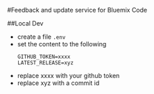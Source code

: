 #Feedback and update service for Bluemix Code

##Local Dev
- create a file `.env`
- set the content to the following
    ```
    GITHUB_TOKEN=xxxx
    LATEST_RELEASE=xyz
    ```
- replace xxxx with your github token
- replace xyz with a commit id
